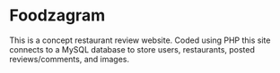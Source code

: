 ﻿# Foodzagram
 
 This is a concept restaurant review website. Coded using PHP this site connects to a MySQL database to store users, restaurants, posted reviews/comments, and images.
